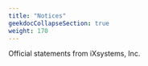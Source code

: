 ```yaml
---
title: "Notices"
geekdocCollapseSection: true
weight: 170
---
```


Official statements from iXsystems, Inc.